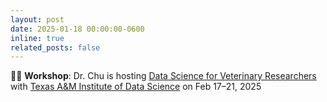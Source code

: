 ```yaml
---
layout: post
date: 2025-01-18 00:00:00-0600
inline: true
related_posts: false
---
```


👩‍🏫 __Workshop__: Dr. Chu is hosting [Data Science for Veterinary Researchers](https://tamids.tamu.edu/event/data-science-workshop-for-veterinary-researchers/) with [Texas A&M Institute of Data Science](tamids.tamu.edu/) on Feb 17–21, 2025
